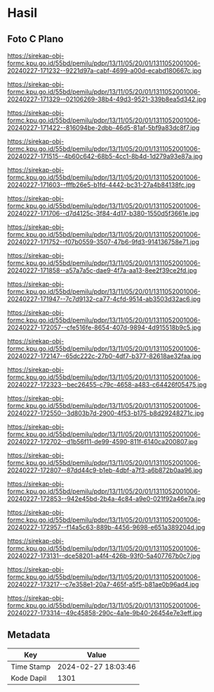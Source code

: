 # Hasil

## Foto C Plano

https://sirekap-obj-formc.kpu.go.id/55bd/pemilu/pdpr/13/11/05/20/01/1311052001006-20240227-171232--9221d97a-cabf-4699-a00d-ecabd180667c.jpg

https://sirekap-obj-formc.kpu.go.id/55bd/pemilu/pdpr/13/11/05/20/01/1311052001006-20240227-171329--02106269-38b4-49d3-9521-339b8ea5d342.jpg

https://sirekap-obj-formc.kpu.go.id/55bd/pemilu/pdpr/13/11/05/20/01/1311052001006-20240227-171422--816094be-2dbb-46d5-81af-5bf9a83dc8f7.jpg

https://sirekap-obj-formc.kpu.go.id/55bd/pemilu/pdpr/13/11/05/20/01/1311052001006-20240227-171515--4b60c642-68b5-4cc1-8b4d-1d279a93e87a.jpg

https://sirekap-obj-formc.kpu.go.id/55bd/pemilu/pdpr/13/11/05/20/01/1311052001006-20240227-171603--fffb26e5-b1fd-4442-bc31-27a4b84138fc.jpg

https://sirekap-obj-formc.kpu.go.id/55bd/pemilu/pdpr/13/11/05/20/01/1311052001006-20240227-171706--d7d4125c-3f84-4d17-b380-1550d5f3661e.jpg

https://sirekap-obj-formc.kpu.go.id/55bd/pemilu/pdpr/13/11/05/20/01/1311052001006-20240227-171752--f07b0559-3507-47b6-9fd3-914136758e71.jpg

https://sirekap-obj-formc.kpu.go.id/55bd/pemilu/pdpr/13/11/05/20/01/1311052001006-20240227-171858--a57a7a5c-dae9-4f7a-aa13-8ee2f39ce2fd.jpg

https://sirekap-obj-formc.kpu.go.id/55bd/pemilu/pdpr/13/11/05/20/01/1311052001006-20240227-171947--7c7d9132-ca77-4cfd-9514-ab3503d32ac6.jpg

https://sirekap-obj-formc.kpu.go.id/55bd/pemilu/pdpr/13/11/05/20/01/1311052001006-20240227-172057--cfe516fe-8654-407d-9894-4d915518b9c5.jpg

https://sirekap-obj-formc.kpu.go.id/55bd/pemilu/pdpr/13/11/05/20/01/1311052001006-20240227-172147--65dc222c-27b0-4df7-b377-82618ae32faa.jpg

https://sirekap-obj-formc.kpu.go.id/55bd/pemilu/pdpr/13/11/05/20/01/1311052001006-20240227-172323--bec26455-c79c-4658-a483-c64426f05475.jpg

https://sirekap-obj-formc.kpu.go.id/55bd/pemilu/pdpr/13/11/05/20/01/1311052001006-20240227-172550--3d803b7d-2900-4f53-b175-b8d29248271c.jpg

https://sirekap-obj-formc.kpu.go.id/55bd/pemilu/pdpr/13/11/05/20/01/1311052001006-20240227-172702--d1b56f11-de99-4590-811f-6140ca200807.jpg

https://sirekap-obj-formc.kpu.go.id/55bd/pemilu/pdpr/13/11/05/20/01/1311052001006-20240227-172807--87dd44c9-b1eb-4dbf-a7f3-a6b872b0aa96.jpg

https://sirekap-obj-formc.kpu.go.id/55bd/pemilu/pdpr/13/11/05/20/01/1311052001006-20240227-172853--942e45bd-2b4a-4c84-a9e0-021f92a46e7a.jpg

https://sirekap-obj-formc.kpu.go.id/55bd/pemilu/pdpr/13/11/05/20/01/1311052001006-20240227-172957--f14a5c63-889b-4456-9698-e651a389204d.jpg

https://sirekap-obj-formc.kpu.go.id/55bd/pemilu/pdpr/13/11/05/20/01/1311052001006-20240227-173131--dce58201-a4f4-426b-93f0-5a407767b0c7.jpg

https://sirekap-obj-formc.kpu.go.id/55bd/pemilu/pdpr/13/11/05/20/01/1311052001006-20240227-173217--c7e358e1-20a7-465f-a5f5-b81ae0b96ad4.jpg

https://sirekap-obj-formc.kpu.go.id/55bd/pemilu/pdpr/13/11/05/20/01/1311052001006-20240227-173314--49c45858-290c-4a1e-9b40-26454e7e3eff.jpg


## Metadata

| Key        | Value               |
| ---------- | ------------------- |
| Time Stamp | 2024-02-27 18:03:46 |
| Kode Dapil | 1301                |



